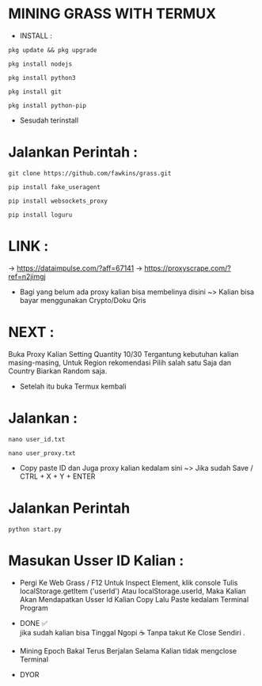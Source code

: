# MINING GRASS WITH TERMUX



* INSTALL : 


```
pkg update && pkg upgrade
```
```
pkg install nodejs
```
```
pkg install python3
```
```
pkg install git
```
```
pkg install python-pip
```


* Sesudah terinstall 


# Jalankan Perintah  : 

```
git clone https://github.com/fawkins/grass.git
```
```
pip install fake_useragent
```
```
pip install websockets_proxy
```
```
pip install loguru
```




# LINK : 


-> https://dataimpulse.com/?aff=67141 
-> https://proxyscrape.com/?ref=n2jimgj



* Bagi yang belum ada proxy kalian bisa membelinya disini
~> Kalian bisa bayar menggunakan Crypto/Doku Qris  


# NEXT : 

Buka Proxy Kalian Setting Quantity 10/30 
Tergantung kebutuhan kalian masing-masing, 
Untuk Region rekomendasi Pilih salah satu Saja dan 
Country Biarkan Random saja. 



* Setelah itu buka Termux kembali 

# Jalankan : 

```
nano user_id.txt
```
```
nano user_proxy.txt
```

* Copy paste ID dan Juga proxy kalian kedalam sini 
~> Jika sudah Save / CTRL + X + Y + ENTER

 

# Jalankan Perintah


```
python start.py
```


# Masukan Usser ID Kalian : 

* Pergi Ke Web Grass / F12 Untuk Inspect Element, klik console
Tulis localStorage.getItem ('userId') Atau  localStorage.userId,
Maka Kalian Akan Mendapatkan Usser Id Kalian 
Copy Lalu Paste kedalam Terminal Program 

* DONE ✅  
jika sudah kalian bisa Tinggal Ngopi ☕️ Tanpa takut 
Ke Close Sendiri .

* Mining Epoch Bakal Terus Berjalan 
Selama Kalian tidak mengclose Terminal 




* DYOR
